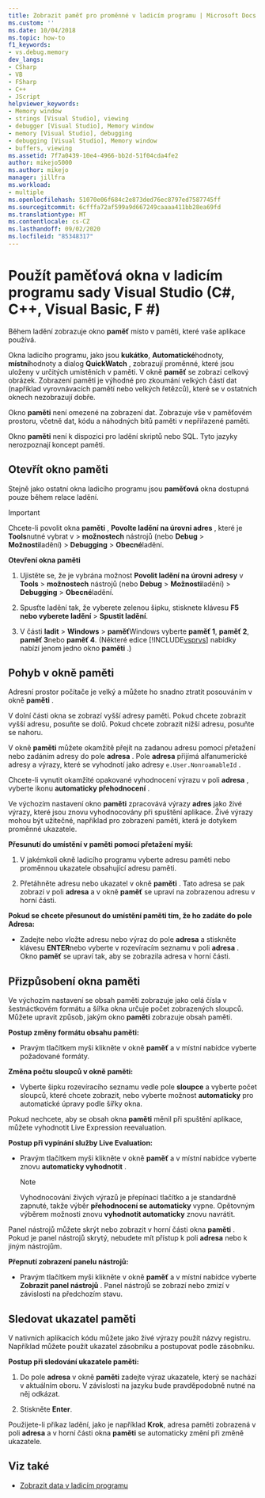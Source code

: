 ```yaml
---
title: Zobrazit paměť pro proměnné v ladicím programu | Microsoft Docs
ms.custom: ''
ms.date: 10/04/2018
ms.topic: how-to
f1_keywords:
- vs.debug.memory
dev_langs:
- CSharp
- VB
- FSharp
- C++
- JScript
helpviewer_keywords:
- Memory window
- strings [Visual Studio], viewing
- debugger [Visual Studio], Memory window
- memory [Visual Studio], debugging
- debugging [Visual Studio], Memory window
- buffers, viewing
ms.assetid: 7f7a0439-10e4-4966-bb2d-51f04cda4fe2
author: mikejo5000
ms.author: mikejo
manager: jillfra
ms.workload:
- multiple
ms.openlocfilehash: 51070e06f684c2e873ded76ec8797ed7587745ff
ms.sourcegitcommit: 6cfffa72af599a9d667249caaaa411bb28ea69fd
ms.translationtype: MT
ms.contentlocale: cs-CZ
ms.lasthandoff: 09/02/2020
ms.locfileid: "85348317"
---
```

# <a name="use-the-memory-windows-in-the-visual-studio-debugger-c-c-visual-basic-f"></a>Použít paměťová okna v ladicím programu sady Visual Studio (C#, C++, Visual Basic, F #)

Během ladění zobrazuje okno **paměť** místo v paměti, které vaše aplikace používá.

Okna ladicího programu, jako jsou **kukátko**, **Automatické**hodnoty, **místní**hodnoty a dialog **QuickWatch** , zobrazují proměnné, které jsou uloženy v určitých umístěních v paměti. V okně **paměť** se zobrazí celkový obrázek. Zobrazení paměti je výhodné pro zkoumání velkých částí dat (například vyrovnávacích pamětí nebo velkých řetězců), které se v ostatních oknech nezobrazují dobře.

Okno **paměti** není omezené na zobrazení dat. Zobrazuje vše v paměťovém prostoru, včetně dat, kódu a náhodných bitů paměti v nepřiřazené paměti.

Okno **paměti** není k dispozici pro ladění skriptů nebo SQL. Tyto jazyky nerozpoznají koncept paměti.

## <a name="open-a-memory-window"></a>Otevřít okno paměti

Stejně jako ostatní okna ladicího programu jsou **paměťová** okna dostupná pouze během relace ladění.

>[!IMPORTANT]
>Chcete-li povolit okna **paměti** , **Povolte ladění na úrovni adres** , které je **Tools**nutné vybrat v  >  **možnostech** nástrojů (nebo **Debug**  >  **Možnosti**ladění) > **Debugging**  >  **Obecné**ladění.

**Otevření okna paměti**

1. Ujistěte se, že je vybrána možnost **Povolit ladění na úrovni adresy** v **Tools**  >  **možnostech** nástrojů (nebo **Debug**  >  **Možnosti**ladění) > **Debugging**  >  **Obecné**ladění.

1. Spusťte ladění tak, že vyberete zelenou šipku, stisknete klávesu **F5** **nebo vyberete ladění**  >  **Spustit ladění**.

2. V části **ladit**  >  **Windows**  >  **paměť**Windows vyberte **paměť 1**, **paměť 2**, **paměť 3**nebo **paměť 4**. (Některé edice [!INCLUDE[vsprvs](../code-quality/includes/vsprvs_md.md)] nabídky nabízí jenom jedno okno **paměti** .)

## <a name="move-around-in-the-memory-window"></a>Pohyb v okně paměti

Adresní prostor počítače je velký a můžete ho snadno ztratit posouváním v okně **paměti** .

V dolní části okna se zobrazí vyšší adresy paměti. Pokud chcete zobrazit vyšší adresu, posuňte se dolů. Pokud chcete zobrazit nižší adresu, posuňte se nahoru.

V okně **paměti** můžete okamžitě přejít na zadanou adresu pomocí přetažení nebo zadáním adresy do pole **adresa** . Pole **adresa** přijímá alfanumerické adresy a výrazy, které se vyhodnotí jako adresy `e.User.NonroamableId` .

Chcete-li vynutit okamžité opakované vyhodnocení výrazu v poli **adresa** , vyberte ikonu **automaticky přehodnocení** .

Ve výchozím nastavení okno **paměti** zpracovává výrazy **adres** jako živé výrazy, které jsou znovu vyhodnocovány při spuštění aplikace. Živé výrazy mohou být užitečné, například pro zobrazení paměti, která je dotykem proměnné ukazatele.

**Přesunutí do umístění v paměti pomocí přetažení myší:**

1. V jakémkoli okně ladicího programu vyberte adresu paměti nebo proměnnou ukazatele obsahující adresu paměti.

2. Přetáhněte adresu nebo ukazatel v okně **paměti** . Tato adresa se pak zobrazí v poli **adresa** a v okně **paměť** se upraví na zobrazenou adresu v horní části.

**Pokud se chcete přesunout do umístění paměti tím, že ho zadáte do pole Adresa:**

- Zadejte nebo vložte adresu nebo výraz do pole **adresa** a stiskněte klávesu **ENTER**nebo vyberte v rozevíracím seznamu v poli **adresa** . Okno **paměť** se upraví tak, aby se zobrazila adresa v horní části.

## <a name="customize-the-memory-window"></a>Přizpůsobení okna paměti

Ve výchozím nastavení se obsah paměti zobrazuje jako celá čísla v šestnáctkovém formátu a šířka okna určuje počet zobrazených sloupců. Můžete upravit způsob, jakým okno **paměti** zobrazuje obsah paměti.

**Postup změny formátu obsahu paměti:**

- Pravým tlačítkem myši klikněte v okně **paměť** a v místní nabídce vyberte požadované formáty.

**Změna počtu sloupců v okně paměti:**

- Vyberte šipku rozevíracího seznamu vedle pole **sloupce** a vyberte počet sloupců, které chcete zobrazit, nebo vyberte možnost **automaticky** pro automatické úpravy podle šířky okna.

Pokud nechcete, aby se obsah okna **paměti** měnil při spuštění aplikace, můžete vyhodnotit Live Expression reevaluation.

**Postup při vypínání služby Live Evaluation:**

- Pravým tlačítkem myši klikněte v okně **paměť** a v místní nabídce vyberte znovu **automaticky vyhodnotit** .

  >[!NOTE]
  >Vyhodnocování živých výrazů je přepínací tlačítko a je standardně zapnuté, takže výběr **přehodnocení se automaticky** vypne. Opětovným výběrem možnosti znovu **vyhodnotit automaticky** znovu navrátit.

Panel nástrojů můžete skrýt nebo zobrazit v horní části okna **paměti** . Pokud je panel nástrojů skrytý, nebudete mít přístup k poli **adresa** nebo k jiným nástrojům.

**Přepnutí zobrazení panelu nástrojů:**

- Pravým tlačítkem myši klikněte v okně **paměť** a v místní nabídce vyberte **Zobrazit panel nástrojů** . Panel nástrojů se zobrazí nebo zmizí v závislosti na předchozím stavu.

## <a name="follow-a-pointer-through-memory"></a>Sledovat ukazatel paměti

V nativních aplikacích kódu můžete jako živé výrazy použít názvy registru. Například můžete použít ukazatel zásobníku a postupovat podle zásobníku.

**Postup při sledování ukazatele paměti:**

1. Do pole **adresa** v okně **paměti** zadejte výraz ukazatele, který se nachází v aktuálním oboru. V závislosti na jazyku bude pravděpodobně nutné na něj odkázat.

2.  Stiskněte **Enter**.

   Použijete-li příkaz ladění, jako je například **Krok**, adresa paměti zobrazená v poli **adresa** a v horní části okna **paměti** se automaticky změní při změně ukazatele.

## <a name="see-also"></a>Viz také
- [Zobrazit data v ladicím programu](../debugger/viewing-data-in-the-debugger.md)